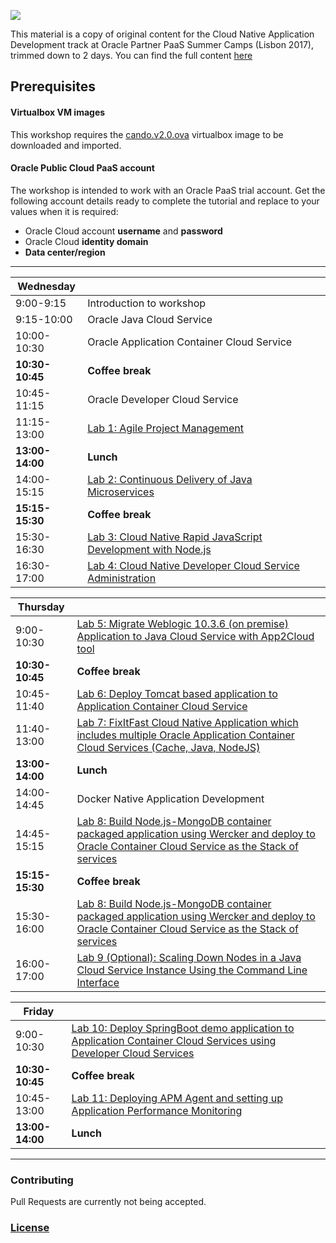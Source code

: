 ![](common/paas.summer.camp.png)

This material is a copy of original content for the Cloud Native Application Development track at Oracle Partner PaaS Summer Camps (Lisbon 2017), trimmed down to 2 days. You can find the full content [here](https://github.com/nagypeter/appdev-partner-technical-forum) 

## Prerequisites

#### Virtualbox VM images

This workshop requires the [cando.v2.0.ova](https://drive.google.com/open?id=0B0MXC4qaECO6RHBWMEttdW9fOVk) virtualbox image to be downloaded and imported.

#### Oracle Public Cloud PaaS  account

The workshop is intended to work with an Oracle PaaS trial account. Get the following account details ready to complete the tutorial and replace to your values when it is required:

+ Oracle Cloud account **username** and **password**
+ Oracle Cloud **identity domain**
+ **Data center/region**

----

| **Wednesday** |  |
|-------------|----------------------------------------------------------------------------------------------------------------------------------------------------------------------------|
| 9:00-9:15 | Introduction to workshop |
| 9:15-10:00 |  Oracle Java Cloud Service |
| 10:00-10:30 |  Oracle Application Container Cloud Service |
| **10:30-10:45** | **Coffee break** |
| 10:45-11:15 | Oracle Developer Cloud Service |
| 11:15-13:00 | [Lab 1: Agile Project Management](microservices/CloudNative100.md) |
| **13:00-14:00** | **Lunch** |
| 14:00-15:15 | [Lab 2: Continuous Delivery of Java Microservices](microservices/CloudNative200.md) |
| **15:15-15:30** | **Coffee break** |
| 15:30-16:30 | [Lab 3: Cloud Native Rapid JavaScript Development with Node.js](microservices/CloudNative300.md) |
| 16:30-17:00 | [Lab 4: Cloud Native Developer Cloud Service Administration](microservices/CloudNative400.md) |

| **Thursday** |  |
|-------------|----------------------------------------------------------------------------------------------------------------------------------------------------------------------------|
| 9:00-10:30 | [Lab 5: Migrate Weblogic 10.3.6 (on premise) Application to Java Cloud Service with App2Cloud tool](app-2-cloud/README.md) |
| **10:30-10:45** | **Coffee break** |
| 10:45-11:40 | [Lab 6: Deploy Tomcat based application to Application Container Cloud Service](accs-tomcat/README.md) |
| 11:40-13:00 | [Lab 7: FixItFast Cloud Native Application which includes multiple Oracle Application Container Cloud Services (Cache, Java, NodeJS)](stack/stack.cache.md) |
| **13:00-14:00** | **Lunch** |
| 14:00-14:45 | Docker Native Application Development |
| 14:45-15:15 | [Lab 8: Build Node.js-MongoDB container packaged application using Wercker and deploy to Oracle Container Cloud Service as the Stack of services](nodejs-mongodb-stack/README.md) |
| **15:15-15:30** | **Coffee break** |
| 15:30-16:00 | [Lab 8: Build Node.js-MongoDB container packaged application using Wercker and deploy to Oracle Container Cloud Service as the Stack of services](nodejs-mongodb-stack/README.md) |
| 16:00-17:00 | [Lab 9 (Optional): Scaling Down Nodes in a Java Cloud Service Instance Using the Command Line Interface](jcs-scale-down-psm/README.md) |

| **Friday** |  |
|-------------|----------------------------------------------------------------------------------------------------------------------------------------------------------------------------|
| 9:00-10:30 | [Lab 10: Deploy SpringBoot demo application to Application Container Cloud Services using Developer Cloud Services](springboot-sample/README.md) |
| **10:30-10:45** | **Coffee break** |
| 10:45-13:00 | [Lab 11: Deploying APM Agent and setting up Application Performance Monitoring](apm/README.md) |
| **13:00-14:00** | **Lunch** |

---

### Contributing

Pull Requests are currently not being accepted. 

### [License](LICENSE.md)
